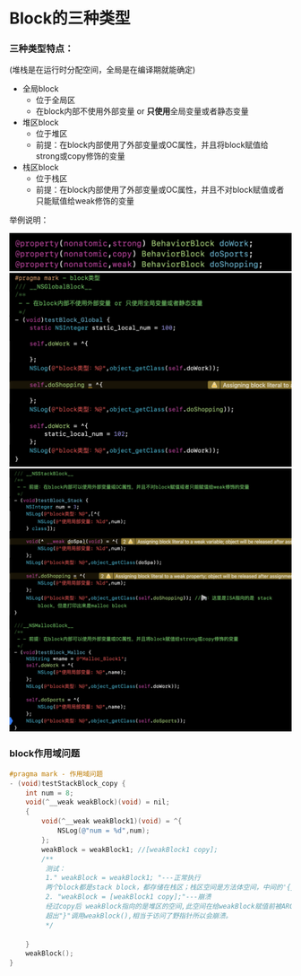 # Block的三种类型

### 三种类型特点：

(堆栈是在运行时分配空间，全局是在编译期就能确定)

* 全局block
  * 位于全局区
  * 在block内部不使用外部变量 or **只使用**全局变量或者静态变量
* 堆区block
  * 位于堆区
  * 前提：在block内部使用了外部变量或OC属性，并且将block赋值给strong或copy修饰的变量
* 栈区block
  * 位于栈区
  * 前提：在block内部使用了外部变量或OC属性，并且不对block赋值或者只能赋值给weak修饰的变量

举例说明：

<img src="./images/block_声明.png" alt="声明" style="zoom:80%;" />

<img src="./images/block_类型_global.png" alt="全局区block" style="zoom:80%;" />

<img src="./images/block_类型_malloc_statck.png" alt="堆区和栈区" style="zoom:80%;" />



### block作用域问题

```objective-c
#pragma mark - 作用域问题
- (void)testStackBlock_copy {
    int num = 8;
    void(^__weak weakBlock)(void) = nil;
    {
        void(^__weak weakBlock1)(void) = ^{
            NSLog(@"num = %d",num);
        };
        weakBlock = weakBlock1; //[weakBlock1 copy];
        /**
         测试：
         1." weakBlock = weakBlock1; "---正常执行
         两个block都是stack block，都存储在栈区；栈区空间是方法体空间，中间的'{}'表示匿名作用域，（C语言中介绍）栈存储期间匿名作用域的变量超出匿名作用域不一定立即释放；
         2. "weakBlock = [weakBlock1 copy];"---崩溃
         经过copy后 weakBlock指向的是堆区的空间,此空间在给weakBlock赋值前被ARC插入的release释放掉，所以weakBlock为null;
         超出"}"调用weakBlock(),相当于访问了野指针所以会崩溃。
         */

    }
    weakBlock();
}

```

